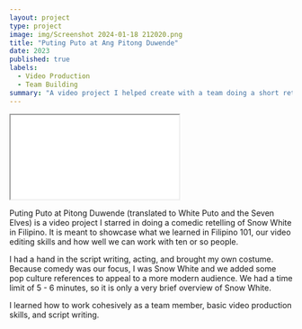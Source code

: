 ```yaml
---
layout: project
type: project
image: img/Screenshot 2024-01-18 212020.png
title: "Puting Puto at Ang Pitong Duwende"
date: 2023
published: true
labels:
  - Video Production
  - Team Building
summary: "A video project I helped create with a team doing a short retelling of Snow White for Filipino 101."
---
```


<div class="ratio ratio-16x9">
  <iframe src="[https://www.youtube.com/embed/zpOULjyy-n8?rel=0](https://youtu.be/i7CSvHoLFMY?si=Pjkfd49aqSA8T9xj)" title="YouTube video" allowfullscreen></iframe>
</div>

Puting Puto at Pitong Duwende (translated to White Puto and the Seven Elves) is a video project I starred in doing a comedic retelling of Snow White in Filipino. It is meant to showcase what we learned in Filipino 101, our video editing skills and how well we can work with ten or so people.

I had a hand in the script writing, acting, and brought my own costume. Because comedy was our focus, I was Snow White and we added some pop culture references to appeal to a more modern audience. We had a time limit of 5 - 6 minutes, so it is only a very brief overview of Snow White.

I learned how to work cohesively as a team member, basic video production skills, and script writing. 
